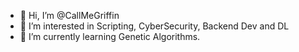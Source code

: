 - 👋 Hi, I’m @CallMeGriffin
- 👀 I’m interested in Scripting, CyberSecurity, Backend Dev and DL
- 🌱 I’m currently learning Genetic Algorithms.
